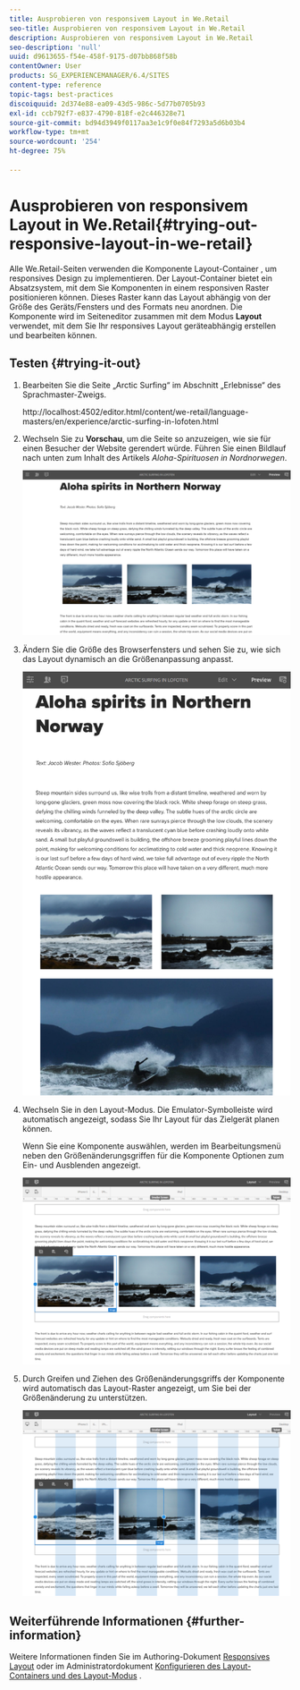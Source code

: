 ```yaml
---
title: Ausprobieren von responsivem Layout in We.Retail
seo-title: Ausprobieren von responsivem Layout in We.Retail
description: Ausprobieren von responsivem Layout in We.Retail
seo-description: 'null'
uuid: d9613655-f54e-458f-9175-d07bb868f58b
contentOwner: User
products: SG_EXPERIENCEMANAGER/6.4/SITES
content-type: reference
topic-tags: best-practices
discoiquuid: 2d374e88-ea09-43d5-986c-5d77b0705b93
exl-id: ccb792f7-e837-4790-818f-e2c446328e71
source-git-commit: bd94d3949f0117aa3e1c9f0e84f7293a5d6b03b4
workflow-type: tm+mt
source-wordcount: '254'
ht-degree: 75%

---
```


# Ausprobieren von responsivem Layout in We.Retail{#trying-out-responsive-layout-in-we-retail}

Alle We.Retail-Seiten verwenden die Komponente Layout-Container , um responsives Design zu implementieren. Der Layout-Container bietet ein Absatzsystem, mit dem Sie Komponenten in einem responsiven Raster positionieren können. Dieses Raster kann das Layout abhängig von der Größe des Geräts/Fensters und des Formats neu anordnen. Die Komponente wird im Seiteneditor zusammen mit dem Modus **Layout** verwendet, mit dem Sie Ihr responsives Layout geräteabhängig erstellen und bearbeiten können.

## Testen {#trying-it-out}

1. Bearbeiten Sie die Seite „Arctic Surfing“ im Abschnitt „Erlebnisse“ des Sprachmaster-Zweigs.

   http://localhost:4502/editor.html/content/we-retail/language-masters/en/experience/arctic-surfing-in-lofoten.html

1. Wechseln Sie zu **Vorschau**, um die Seite so anzuzeigen, wie sie für einen Besucher der Website gerendert würde. Führen Sie einen Bildlauf nach unten zum Inhalt des Artikels *Aloha-Spirituosen in Nordnorwegen*.

   ![chlimage_1-178](assets/chlimage_1-178.png)

1. Ändern Sie die Größe des Browserfensters und sehen Sie zu, wie sich das Layout dynamisch an die Größenanpassung anpasst.

   ![chlimage_1-179](assets/chlimage_1-179.png)

1. Wechseln Sie in den Layout-Modus. Die Emulator-Symbolleiste wird automatisch angezeigt, sodass Sie Ihr Layout für das Zielgerät planen können.

   Wenn Sie eine Komponente auswählen, werden im Bearbeitungsmenü neben den Größenänderungsgriffen für die Komponente Optionen zum Ein- und Ausblenden angezeigt.

   ![chlimage_1-180](assets/chlimage_1-180.png)

1. Durch Greifen und Ziehen des Größenänderungsgriffs der Komponente wird automatisch das Layout-Raster angezeigt, um Sie bei der Größenänderung zu unterstützen.

   ![chlimage_1-181](assets/chlimage_1-181.png)

## Weiterführende Informationen {#further-information}

Weitere Informationen finden Sie im Authoring-Dokument [Responsives Layout](/help/sites-authoring/responsive-layout.md) oder im Administratordokument [Konfigurieren des Layout-Containers und des Layout-Modus](/help/sites-administering/configuring-responsive-layout.md) .
